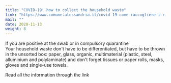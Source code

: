 ```yaml
---
title: "COVID-19: how to collect the household waste"
link: "https://www.comune.alessandria.it/covid-19-come-raccogliere-i-rifiuti-domestici"
mail: ""
date: 2020-11-13
weight: 8
---
```


If you are positive at the swab or in compulsory quarantine  
Your household waste don't have to be differentiated, but have to be thrown in the unsorted box: paper, glass, organic, multimaterial (plastic, steel, alluminium and polylaminate) and don't forget tissues or paper rolls, masks, gloves and single-use towels.

Read all the information through the link
